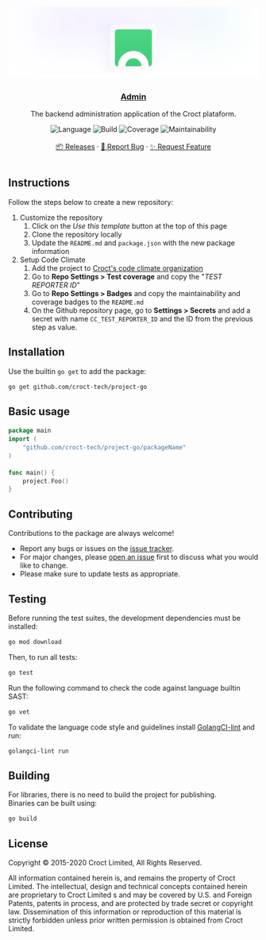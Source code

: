 <p align="center">
    <a href="https://croct.com">
        <img src="https://github.com/lhgms/Light_Teste_3/blob/773d7e7781488beb616c81a4e6a0a63cd8f01e33/Mobile.png" width="830"/>
        <h3 align="center">Admin</h3>
    </a>
</p>
<p align="center">
  The backend administration application of the Croct plataform.
</p>
<p align="center">
    <img alt="Language" src="https://img.shields.io/badge/language-Go-blue" />
    <img alt="Build" src="https://img.shields.io/badge/build-passing-green" />
    <img alt="Coverage" src="https://img.shields.io/badge/coverage-100%25-green" />
    <img alt="Maintainability" src="https://img.shields.io/badge/maintainability-100-green" />
    <br />
    <br />
    <a href="https://github.com/croct-tech/repository-template-go/releases">📦 Releases</a>
        ·
        <a href="https://github.com/croct-tech/repository-template-go/issues/new?labels=bug&template=bug-report.md">🐞 Report Bug</a>
        ·
        <a href="https://github.com/croct-tech/repository-template-go/issues/new?labels=enhancement&template=feature-request.md">✨ Request Feature</a>
</br>
</br>

## Instructions
Follow the steps below to create a new repository:

1. Customize the repository
   1. Click on the _Use this template_ button at the top of this page
   2. Clone the repository locally 
   3. Update the `README.md` and `package.json` with the new package information
2. Setup Code Climate
   1. Add the project to [Croct's code climate organization](https://codeclimate.com/accounts/5e714648faaa9c00fb000081/dashboard)
   2. Go to **Repo Settings > Test coverage** and copy the "_TEST REPORTER ID_"
   3. Go to **Repo Settings > Badges** and copy the maintainability and coverage badges to the `README.md` 
   4. On the Github repository page, go to **Settings > Secrets** and add a secret with name `CC_TEST_REPORTER_ID` and the ID from the previous step as value.
   
## Installation
Use the builtin `go get` to add the package:

```sh
go get github.com/croct-tech/project-go
```

## Basic usage

```go
package main
import (
    "github.com/croct-tech/project-go/packageName"
)

func main() {
    project.Foo()
}
```

## Contributing
Contributions to the package are always welcome! 

- Report any bugs or issues on the [issue tracker](https://github.com/croct-tech/project-go/issues).
- For major changes, please [open an issue](https://github.com/croct-tech/project-go/issues) first to discuss what you would like to change.
- Please make sure to update tests as appropriate.

## Testing

Before running the test suites, the development dependencies must be installed:

```sh
go mod download
```

Then, to run all tests:

```sh
go test
```

Run the following command to check the code against language builtin SAST:

```sh
go vet
```

To validate the language code style and guidelines install [GolangCI-lint](https://golangci-lint.run/usage/install/#local-installation) and run:

```sh
golangci-lint run
```

## Building

For libraries, there is no need to build the project for publishing.  
Binaries can be built using:

```sh
go build
``` 

## License
Copyright © 2015-2020 Croct Limited, All Rights Reserved.

All information contained herein is, and remains the property of Croct Limited. The intellectual, design and technical concepts contained herein are proprietary to Croct Limited s and may be covered by U.S. and Foreign Patents, patents in process, and are protected by trade secret or copyright law. Dissemination of this information or reproduction of this material is strictly forbidden unless prior written permission is obtained from Croct Limited.
